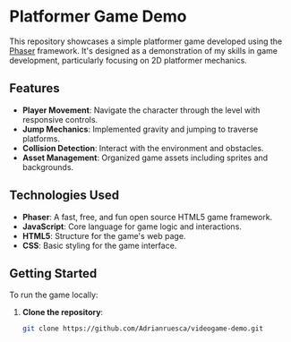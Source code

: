 # Platformer Game Demo

This repository showcases a simple platformer game developed using the [Phaser](https://phaser.io/) framework. It's designed as a demonstration of my skills in game development, particularly focusing on 2D platformer mechanics.

## Features

- **Player Movement**: Navigate the character through the level with responsive controls.
- **Jump Mechanics**: Implemented gravity and jumping to traverse platforms.
- **Collision Detection**: Interact with the environment and obstacles.
- **Asset Management**: Organized game assets including sprites and backgrounds.

##  Technologies Used

- **Phaser**: A fast, free, and fun open source HTML5 game framework.
- **JavaScript**: Core language for game logic and interactions.
- **HTML5**: Structure for the game's web page.
- **CSS**: Basic styling for the game interface.

## Getting Started

To run the game locally:

1. **Clone the repository**:

   ```bash
   git clone https://github.com/Adrianruesca/videogame-demo.git
